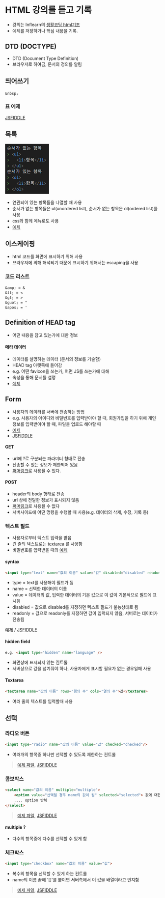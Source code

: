 # HTML 강의를 듣고 기록
- 강의는 Inflearn의 [생활코딩 html기초](https://www.inflearn.com/course/html-%EA%B8%B0%EC%B4%88/)
- 예제를 저장하거나 핵심 내용을 기록.

## DTD (DOCTYPE)
- DTD (Document Type Definition)
- 브라우저로 하여금, 문서의 정의를 알림

## 띄어쓰기
```
&nbsp;
```
### 표 예제
[JSFIDDLE](https://jsfiddle.net/bdhLzqe8/1/)

## 목록
![Image](img/List.png)

- 연관되어 있는 항목들을 나열할 때 사용
- 순서가 없는 항목들은 ul(unordered list), 순서가 없는 항목은 ol(ordered list)를 사용
- css와 함께 메뉴로도 사용
- [예제](ex/Ex_ul.html)

## 이스케이핑
- html 코드를 화면에 표시하기 위해 사용
- 브라우저에 의해 해석되기 때문에 표시하기 위해서는 escaping을 사용

### 코드 리스트
```
&amp; = &
&lt; = <
&gt; = >
&guot; = "
&apos; = '
```
## Definition of HEAD tag
- 어떤 내용을 담고 있는가에 대한 정보

#### 메타 데이터
- 데이터를 설명하는 데이터 (문서의 정보를 기술함)
- HEAD tag 아랫쪽에 들어감
- e.g. 어떤 favicon을 쓰는가, 어떤 JS를 쓰는가에 대해
- 속성을 통해 문서를 설명
- [예제](ex/Ex_meta.html)

## Form
- 사용자의 데이터를 서버에 전송하는 방법
- e.g. 사용자의 아이디와 비밀번호를 입력받아야 할 때, 회원가입을 하기 위해 개인정보를 입력받아야 할 때, 파일을 업로드 해야할 때
- [예제](ex/Ex_form.html)
- [JSFIDDLE](https://jsfiddle.net/g5ut8407/)

#### GET
- url에 ?로 구분되는 파라미터 형태로 전송
- 전송할 수 있는 정보가 제한되어 있음
- [퍼머링크](https://ko.wikipedia.org/wiki/%ED%8D%BC%EB%A8%B8%EB%A7%81%ED%81%AC)로 사용될 수 있다.

#### POST
- header의 body 형태로 전송
- url 상에 전달한 정보가 표시되지 않음
- [퍼머링크](https://ko.wikipedia.org/wiki/%ED%8D%BC%EB%A8%B8%EB%A7%81%ED%81%AC)로 사용될 수 없다
- 서버사이드에 어떤 명령을 수행할 때 사용(e.g. 데이터의 삭제, 수정, 기록 등)

### 텍스트 필드
- 사용자로부터 텍스트 입력을 받음
- 긴 줄의 텍스트로는 [textarea](####Textarea) 를 사용함
- 비밀번호를 입력받을 때의 [예제](ex/Ex_FormPwd.html)

#### syntax
```html
<input type="text" name="값의 이름" value="값" disabled="disabled" readonly="readonly"/>
```
- type = text를 사용해야 필드가 됨
- name = 선택한 데이터의 이름
- value = 데이터의 값, 입력한 데이터의 기본 값으로 이 값이 기본적으로 필드에 표시됨
- disabled = 값으로 disabled를 지정하면 텍스트 필드가 불능상태로 됨
- readonly = 값으로 readonly를 지정하면 값이 입력되지 않음, 서버로는 데이터가 전송됨

[예제](ex/Ex_textfield.html) / [JSFIDDLE](https://jsfiddle.net/1sp6w2tu/)

#### hidden field
```html
e.g. <input type="hidden" name="language" />
```
- 화면상에 표시되지 않는 컨트롤
- 서버상으로 값을 넘겨줘야 하나, 사용자에게 표시할 필요가 없는 경우일때 사용

#### Textarea
```html
<textarea name="값의 이름" rows="행의 수" cols="열의 수">값</textarea>
```
- 여러 줄의 텍스트를 입력할때 사용

## 선택
### 라디오 버튼
```html
<input type="radio" name="값의 이름" value="값" checked="checked"/>
```
- 여러개의 항목중 하나만 선택할 수 있도록 제한하는 컨트롤

> [예제 파일](ex/Ex_radioButton.html), [JSFIDDLE](https://jsfiddle.net/a0o7svmd/)


### 콤보박스
```html
<select name="값의 이름" multiple="multiple">
    <option value="선택될 경우 name의 값이 됨" selected="selected"> 값에 대한 표시값</option>
    .... option 반복
</select>
```
> [예제 파일](ex/Ex_ComboBox.html), 
> [JSFIDDLE](https://jsfiddle.net/w2jpeLms/)
#### multiple ?
- 다수의 항목중에 다수를 선택할 수 있게 함

### 체크박스
```html
<input type="checkbox" name="값의 이름" value="값">
```
- 복수의 항목을 선택할 수 있게 하는 컨트롤
- name의 이름 끝에 '[]'를 붙이면 서버측에서 이 값을 배열이라고 인지함
> [예제 파일](ex/Ex_checkbox.html), [JSFIDDLE](https://jsfiddle.net/mfj9b7co/)